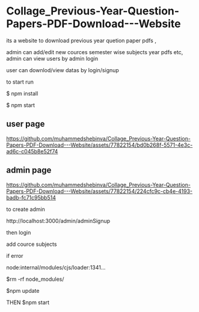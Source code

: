 # Collage_Previous-Year-Question-Papers-PDF-Download---Website
its a website to download previous year quetion paper pdfs , 

admin can add/edit new cources semester wise subjects year pdfs etc, admin can view users by admin login

user can downlod/view datas by login/signup

to start run

$ npm install 

$ npm start

user page
---------

https://github.com/muhammedshebinva/Collage_Previous-Year-Question-Papers-PDF-Download---Website/assets/77822154/bd0b268f-5571-4e3c-ad6c-c045b8e52f74


admin page 
----------

https://github.com/muhammedshebinva/Collage_Previous-Year-Question-Papers-PDF-Download---Website/assets/77822154/224cfc9c-cb4e-4193-badb-fc71c95bb514

to create admin 

http://localhost:3000/admin/adminSignup

then login

add cource subjects


if error

node:internal/modules/cjs/loader:1341...

$rm -rf node_modules/

$npm update  

THEN 
$npm start


